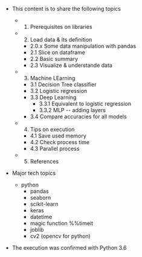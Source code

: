 * This content is to share the following topics
    - 1. Prerequisites on libraries
    - 2. Load data & its definition
        - 2.0.x Some data manipulation with pandas
        - 2.1 Slice on dataframe
        - 2.2 Basic summary
        - 2.3 Visualize & understande data
    - 3. Machine LEarning
        - 3.1 Decision Tree classifier
        - 3.2 Logistic regression
        - 3.3 Deep Learning
            - 3.3.1 Equivalent to logistic regression
            - 3.3.2 MLP -- adding layers
        - 3.4 Compare accuracies for all models
    - 4. Tips on execution
        - 4.1 Save used memory
        - 4.2 Check process time
        - 4.3 Parallel process
    - 5. References

* Major tech topics
    - python
        - pandas
        - seaborn
        - scikit-learn
        - keras
        - datetime
        - magic function %%timeit
        - joblib
        - cv2 (opencv for python)
        
* The execution was confirmed with Python 3.6
